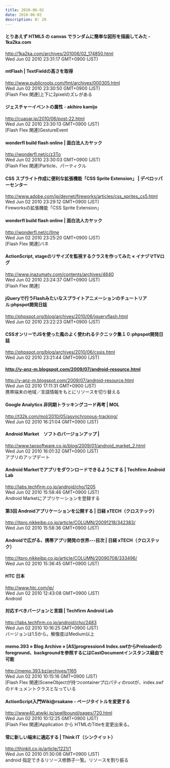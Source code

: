 ```yaml
---
title: 2010-06-02
date: 2010-06-02
description: B! 20
---
```


#### とりあえず HTML5 の canvas でランダムに簡単な図形を描画してみた - 1ka2ka.com
http://1ka2ka.com/archives/201006/02_174850.html<br>
Wed Jun 02 2010 23:31:17 GMT+0900 (JST)<br>


#### mtFlash | TextFieldの高さを取得
http://www.publicroots.com/fmt/archives/000305.html<br>
Wed Jun 02 2010 23:30:50 GMT+0900 (JST)<br>
[Flash Flex 関連]上下に2pixelのズレがある


#### ジェスチャーイベントの属性 - akihiro kamijo
http://cuaoar.jp/2010/06/post-22.html<br>
Wed Jun 02 2010 23:30:13 GMT+0900 (JST)<br>
[Flash Flex 関連]GestureEvent


#### wonderfl build flash online | 面白法人カヤック
http://wonderfl.net/c/z3To<br>
Wed Jun 02 2010 23:30:03 GMT+0900 (JST)<br>
[Flash Flex 関連]Particle、パーティクル


#### CSS スプライト作成に便利な拡張機能「CSS Sprite Extension」 | デベロッパーセンター
http://www.adobe.com/jp/devnet/fireworks/articles/css_sprites_cs5.html<br>
Wed Jun 02 2010 23:29:12 GMT+0900 (JST)<br>
Fireworksの拡張機能「CSS Sprite Extension」


#### wonderfl build flash online | 面白法人カヤック
http://wonderfl.net/c/lIme<br>
Wed Jun 02 2010 23:25:20 GMT+0900 (JST)<br>
[Flash Flex 関連]バネ


#### ActionScript, stageのリサイズを監視するクラスを作ってみた « イナヅマTVログ
http://www.inazumatv.com/contents/archives/4640<br>
Wed Jun 02 2010 23:24:37 GMT+0900 (JST)<br>
[Flash Flex 関連]


#### jQueryで行うFlashみたいなスプライトアニメーションのチュートリアル:phpspot開発日誌
http://phpspot.org/blog/archives/2010/06/jqueryflash.html<br>
Wed Jun 02 2010 23:22:23 GMT+0900 (JST)<br>


#### CSSオンリーでJSを使った風のよく使われるテクニック集１０:phpspot開発日誌
http://phpspot.org/blog/archives/2010/06/cssjs.html<br>
Wed Jun 02 2010 23:21:44 GMT+0900 (JST)<br>


#### http://y-anz-m.blogspot.com/2009/07/android-resource.html
http://y-anz-m.blogspot.com/2009/07/android-resource.html<br>
Wed Jun 02 2010 17:11:31 GMT+0900 (JST)<br>
携帯端末の地域／言語情報をもとにリソースを切り替える


#### Google Analytics 非同期トラッキングコード再考 | MOL
http://t32k.com/mol/2010/05/asynchronous-tracking/<br>
Wed Jun 02 2010 16:21:04 GMT+0900 (JST)<br>


#### Android Market　ソフトのバージョンアップ | 
http://www.taosoftware.co.jp/blog/2009/01/android_market_2.html<br>
Wed Jun 02 2010 16:01:32 GMT+0900 (JST)<br>
アプリのアップデート


#### Android Marketでアプリをダウンロードできるようにする | Techfirm Android Lab
http://labs.techfirm.co.jp/android/cho/1205<br>
Wed Jun 02 2010 15:58:46 GMT+0900 (JST)<br>
Android Marketにアプリケーションを登録する


#### 第3回 Androidアプリケーションを公開する | 日経 xTECH（クロステック）
http://itpro.nikkeibp.co.jp/article/COLUMN/20091218/342383/<br>
Wed Jun 02 2010 15:58:36 GMT+0900 (JST)<br>


#### Androidで広がる、携帯アプリ開発の世界---目次 | 日経 xTECH（クロステック）
http://itpro.nikkeibp.co.jp/article/COLUMN/20090708/333496/<br>
Wed Jun 02 2010 15:36:45 GMT+0900 (JST)<br>


#### HTC 日本
http://www.htc.com/jp/<br>
Wed Jun 02 2010 12:43:08 GMT+0900 (JST)<br>
Android


#### 対応すべきバージョンと言語 | Techfirm Android Lab
http://labs.techfirm.co.jp/android/cho/2483<br>
Wed Jun 02 2010 10:16:25 GMT+0900 (JST)<br>
バージョンは1.5から。解像度はMedium以上


#### memo.393  » Blog Archive   » [AS]progression4 Index.swfからPreloaderのforeground、backgroundを参照するにはCastDocumentインスタンス経由で可能
http://memo.393.bz/archives/1165<br>
Wed Jun 02 2010 10:15:16 GMT+0900 (JST)<br>
[Flash Flex 関連]SceneObjectが持つcontainerプロパティのrootが、index.swfのドキュメントクラスとなっている


#### ActionScript入門Wiki@rsakane - ページタイトルを変更する
http://www40.atwiki.jp/spellbound/pages/720.html<br>
Wed Jun 02 2010 10:12:25 GMT+0900 (JST)<br>
[Flash Flex 関連]Application から HTMLのTitleを変更出来る。


#### 常に新しい端末に適応する | Think IT（シンクイット）
http://thinkit.co.jp/article/1221/1<br>
Wed Jun 02 2010 01:30:08 GMT+0900 (JST)<br>
android 指定できるリソース修飾子一覧。リソースを割り振る


